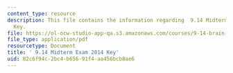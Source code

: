 ```yaml
---
content_type: resource
description: This file contains the information regarding  9.14 Midterm Exam 2014
  Key.
file: https://ol-ocw-studio-app-qa.s3.amazonaws.com/courses/9-14-brain-structure-and-its-origins-spring-2014/82c6f94c2bc4b65691f4aa456bcb8ae6_MIT9_14S14_MidtermExam.pdf
file_type: application/pdf
resourcetype: Document
title: ' 9.14 Midterm Exam 2014 Key'
uid: 82c6f94c-2bc4-b656-91f4-aa456bcb8ae6
---
```

